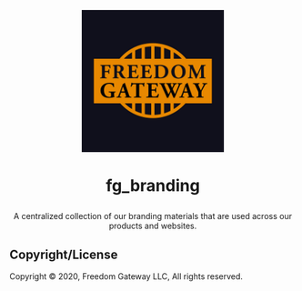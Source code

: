<p align="center"><img src="https://raw.githubusercontent.com/freedomgateway/fg_branding/master/fg_logo_gold.jpg" alt="drawing" width="250"/></p>

# <p align="center"><b>fg_branding</b></p>
<p align="center">A centralized collection of our branding materials that are used across our products and websites.</p>

## Copyright/License

Copyright © 2020, Freedom Gateway LLC, All rights reserved.
